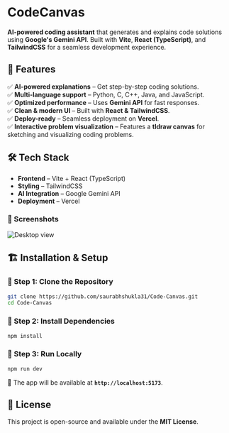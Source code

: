 # **CodeCanvas**  

**AI-powered coding assistant** that generates and explains code solutions using **Google's Gemini API**. Built with **Vite**, **React (TypeScript)**, and **TailwindCSS** for a seamless development experience.  

## 🚀 **Features**  
✅ **AI-powered explanations** – Get step-by-step coding solutions.  
✅ **Multi-language support** – Python, C, C++, Java, and JavaScript.  
✅ **Optimized performance** – Uses **Gemini API** for fast responses.  
✅ **Clean & modern UI** – Built with **React & TailwindCSS**.  
✅ **Deploy-ready** – Seamless deployment on **Vercel**.  
✅ **Interactive problem visualization** – Features a **tldraw canvas** for sketching and visualizing coding problems.  

## 🛠️ **Tech Stack**  
- **Frontend** – Vite + React (TypeScript)  
- **Styling** – TailwindCSS  
- **AI Integration** – Google Gemini API  
- **Deployment** – Vercel  

### 📱 Screenshots  
![Desktop view](https://github.com/user-attachments/assets/5c406672-cb9b-4bfd-a33e-8d6060e69597)  

## 🏗️ **Installation & Setup**  

### 🔹 Step 1: Clone the Repository  
```sh
git clone https://github.com/saurabhshukla31/Code-Canvas.git  
cd Code-Canvas  
```  

### 🔹 Step 2: Install Dependencies  
```sh
npm install  
```  

### 🔹 Step 3: Run Locally  
```sh
npm run dev  
```  
🚀 The app will be available at **`http://localhost:5173`**.  

## 📜 **License**  
This project is open-source and available under the **MIT License**.  
